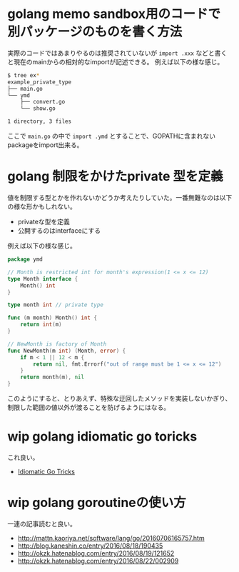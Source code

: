# golang memo sandbox用のコードで別パッケージのものを書く方法

実際のコードではあまりやるのは推奨されていないが `import .xxx` などと書くと現在のmainからの相対的なimportが記述できる。
例えば以下の様な感じ。

```bash
$ tree ex*
example_private_type
├── main.go
└── ymd
    ├── convert.go
    └── show.go

1 directory, 3 files
```

ここで `main.go` の中で `import .ymd` とすることで、GOPATHに含まれないpackageをimport出来る。


# golang 制限をかけたprivate 型を定義

値を制限する型とかを作れないかどうか考えたりしていた。一番無難なのは以下の様な形かもしれない。

- privateな型を定義
- 公開するのはinterfaceにする

例えば以下の様な感じ。

```go
package ymd

// Month is restricted int for month's expression(1 <= x <= 12)
type Month interface {
	Month() int
}

type month int // private type

func (m month) Month() int {
	return int(m)
}

// NewMonth is factory of Month
func NewMonth(m int) (Month, error) {
	if m < 1 || 12 < m {
		return nil, fmt.Errorf("out of range must be 1 <= x <= 12")
	}
    return month(m), nil
}
```

このようにすると、とりあえず、特殊な迂回したメソッドを実装しないかぎり、制限した範囲の値以外が渡ることを防げるようにはなる。


# wip golang idiomatic go toricks

これ良い。

- [Idiomatic Go Tricks](http://go-talks.appspot.com/github.com/matryer/present/idiomatic-go-tricks/main.slide#1)

# wip golang goroutineの使い方

一連の記事読むと良い。

- http://mattn.kaoriya.net/software/lang/go/20160706165757.htm
- http://blog.kaneshin.co/entry/2016/08/18/190435
- http://okzk.hatenablog.com/entry/2016/08/19/121652
- http://okzk.hatenablog.com/entry/2016/08/22/002909

